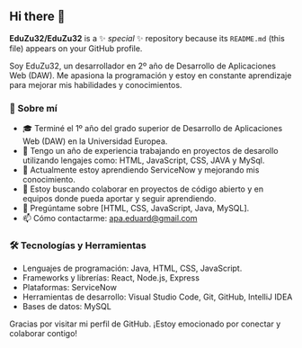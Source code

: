 ## Hi there 👋


**EduZu32/EduZu32** is a ✨ _special_ ✨ repository because its `README.md` (this file) appears on your GitHub profile.

Soy EduZu32, un desarrollador en 2º año de Desarrollo de Aplicaciones Web (DAW). Me apasiona la programación y estoy en constante aprendizaje para mejorar mis habilidades y conocimientos.

### 🚀 Sobre mí
- 🎓 Terminé el 1º año del grado superior de Desarrollo de Aplicaciones Web (DAW) en la Universidad Europea.
- 💼 Tengo un año de experiencia trabajando en proyectos de desarollo utilizando lengajes como: HTML, JavaScript, CSS, JAVA y MySql. 
- 🌱 Actualmente estoy aprendiendo ServiceNow y mejorando mis conocimiento.
- 👯 Estoy buscando colaborar en proyectos de código abierto y en equipos donde pueda aportar y seguir aprendiendo.
- 💬 Pregúntame sobre [HTML, CSS, JavaScript, Java, MySQL].
- 📫 Cómo contactarme: apa.eduard@gmail.com

### 🛠️ Tecnologías y Herramientas
- Lenguajes de programación: Java, HTML, CSS, JavaScript.
- Frameworks y librerías: React, Node.js, Express
- Plataformas: ServiceNow
- Herramientas de desarrollo: Visual Studio Code, Git, GitHub, IntelliJ IDEA
- Bases de datos: MySQL

Gracias por visitar mi perfil de GitHub. ¡Estoy emocionado por conectar y colaborar contigo!
